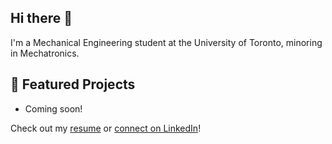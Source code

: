 ## Hi there 👋

I'm a Mechanical Engineering student at the University of Toronto, minoring in Mechatronics.

## 🚀 Featured Projects

- Coming soon!

Check out my [resume]([file:///C:/Users/axelp/Documents/Important%20Files/Career%20Documents/Resumes/PDF%20Versions/Linkedin_Resume_16_07_2025.pdf](https://drive.google.com/file/d/1mmF-VvlgzfkcYrQVvPVDv2-uD80gavU5/view?usp=sharing)) or [connect on LinkedIn]((https://www.linkedin.com/in/axel-pena-hernandez-907150265/))!
